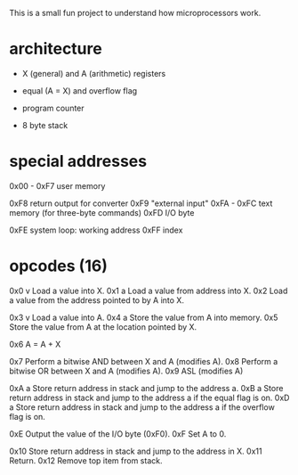 This is a small fun project to understand how microprocessors work.

# architecture

- X (general) and A (arithmetic) registers
- equal (A = X) and overflow flag

- program counter
- 8 byte stack

# special addresses

0x00 - 0xF7     user memory

0xF8            return output for converter
0xF9            "external input"
0xFA - 0xFC     text memory (for three-byte commands)
0xFD            I/O byte

0xFE            system loop: working address
0xFF            index

# opcodes (16)

0x0 v       Load a value into X.
0x1 a       Load a value from address into X.
0x2         Load a value from the address pointed to by A into X.

0x3 v       Load a value into A.
0x4 a       Store the value from A into memory.
0x5         Store the value from A at the location pointed by X.

0x6         A = A + X

0x7         Perform a bitwise AND between X and A (modifies A).
0x8         Perform a bitwise OR between X and A (modifies A).
0x9         ASL (modifies A)

0xA a       Store return address in stack and jump to the address a.
0xB a       Store return address in stack and jump to the address a if the equal flag is on.
0xD a       Store return address in stack and jump to the address a if the overflow flag is on.

0xE         Output the value of the I/O byte (0xF0).
0xF         Set A to 0.

0x10        Store return address in stack and jump to the address in X.
0x11        Return.
0x12        Remove top item from stack.